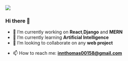  
  
  ![](https://res.cloudinary.com/innthomas/image/upload/v1612322213/landscape_cv_m4gktf.jpg)

  ### Hi there 👋

- 🔭 I’m currently working on **React**,**Django** and **MERN**
- 🌱 I’m currently learning **Artificial Intelligence**
- 👯 I’m looking to collaborate on any **web project**
<!--- 🤔 I’m looking for help with ...-->
<!--- 💬 Ask me about ...-->
- 📫 How to reach me: **innthomas00158@gmail.com**
<!--- 😄 Pronouns: ...-->
<!--- ⚡ Fun fact: ...-->

